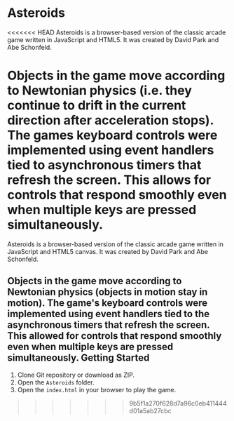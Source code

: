 Asteroids
=========

<<<<<<< HEAD
Asteroids is a browser-based version of the classic arcade game written in JavaScript and HTML5. It was created by David Park and Abe Schonfeld. 

Objects in the game move according to Newtonian physics (i.e. they continue to drift in the current direction after acceleration stops).  The games keyboard controls were implemented using event handlers tied to asynchronous timers that refresh the screen. This allows for controls that respond smoothly even when multiple keys are pressed simultaneously. 
=======
Asteroids is a browser-based version of the classic arcade game written in JavaScript and HTML5 canvas. It was created by David Park and Abe Schonfeld. 

Objects in the game move according to Newtonian physics (objects in motion stay in motion). The game's keyboard controls were implemented using event handlers tied to the asynchronous timers that refresh the screen. This allowed for controls that respond smoothly even when multiple keys are pressed simultaneously. 
Getting Started
---------------

1. Clone Git repository or download as ZIP.
2. Open the `Asteroids` folder.
3. Open the `index.html` in your browser to play the game.
>>>>>>> 9b5f1a270f628d7a96c0eb411444d01a5ab27cbc

